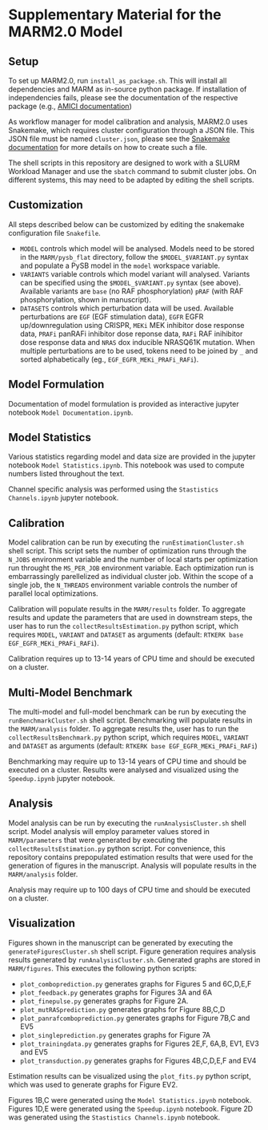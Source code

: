 # Supplementary Material for the MARM2.0 Model

## Setup

To set up MARM2.0, run `install_as_package.sh`. This will install all dependencies and
MARM as in-source python package. If installation of independencies fails, please see the 
documentation of the respective package (e.g., 
[AMICI documentation](https://amici.readthedocs.io/en/latest/python_installation.html))

As workflow manager for model calibration and analysis, MARM2.0 uses Snakemake, which 
requires cluster configuration through a JSON file. This JSON file must be 
named `cluster.json`, 
please see the 
[Snakemake documentation](https://snakemake.readthedocs.io/en/stable/snakefiles/configuration.html) 
for more details on how to create such a file.

The shell scripts in this repository are designed to work with a SLURM 
Workload  Manager and  use the `sbatch` command to submit cluster jobs. On 
different systems, this may need to be  adapted by editing the shell scripts.

## Customization

All steps described below can be customized by editing the snakemake configuration file 
`Snakefile`. 
* `MODEL` controls which model will be analysed. Models need to be stored in the 
`MARM/pysb_flat` directory, follow the `$MODEL_$VARIANT.py` syntax and populate a PySB 
model in the `model` workspace variable.
* `VARIANTS` variable controls which model variant will analysed. Variants can be specified 
using the `$MODEL_$VARIANT.py` syntax (see above). Available variants are `base`
(no RAF phosphorylation) `pRAF` (with RAF phosphorylation, shown in manuscript).
* `DATASETS` controls which perturbation data will be used. Available perturbations are `EGF` 
(EGF stimulation data), `EGFR` EGFR up/downregulation using CRISPR, `MEKi` MEK inhibitor 
dose response data, `PRAFi` panRAFi inhibitor dose reponse data, `RAFi` RAF 
inihibitor dose response data and `NRAS` dox inducible NRASQ61K mutation. When multiple 
perturbations are to be used, tokens need to be joined by `_` and sorted alphabetically 
(eg., `EGF_EGFR_MEKi_PRAFi_RAFi`).

## Model Formulation

Documentation of model formulation is provided as interactive jupyter notebook 
`Model Documentation.ipynb`.

## Model Statistics 

Various statistics regarding model and data size are provided in the 
jupyter notebook `Model Statistics.ipynb`. This notebook was used to 
compute numbers listed throughout the text.

Channel specific analysis was performed using the `Stastistics Channels.ipynb` 
jupyter notebook.

## Calibration

Model calibration can be run by executing the `runEstimationCluster.sh` shell script. This 
script sets the number of optimization runs through the `N_JOBS` environment variable and the 
number of local starts per optimization run throught the `MS_PER_JOB` environment variable. 
Each optimization run is embarrassingly parellelized as individual cluster job. Within the scope 
of a single job, the `N_THREADS` environment variable controls the number of parallel local 
optimizations.

Calibration will populate results in the `MARM/results` folder. To aggregate results and 
update the parameters that are used in downstream steps, the user has to run the 
`collectResultsEstimation.py` python script, which requires `MODEL`, `VARIANT` and 
`DATASET` as arguments (default: `RTKERK base EGF_EGFR_MEKi_PRAFi_RAFi`).

Calibration requires up to 13-14 years of CPU time and should be executed on a cluster.

## Multi-Model Benchmark

The multi-model and full-model benchmark can be run by executing the  
`runBenchmarkCluster.sh` shell script. Benchmarking will populate results in the 
`MARM/analysis` folder. To aggregate results the, user has to run the 
`collectResultsBenchmark.py` python script, which requires `MODEL`, `VARIANT` and 
`DATASET` as arguments (default: `RTKERK base EGF_EGFR_MEKi_PRAFi_RAFi`)

Benchmarking may require up to 13-14 years of CPU time and should be executed on a 
cluster. Results were analysed and visualized using the `Speedup.ipynb` 
jupyter notebook.

## Analysis

Model analysis can be run by executing the `runAnalysisCluster.sh` shell script. 
Model analysis will employ parameter values stored in `MARM/parameters` that were 
generated by executing the `collectResultsEstimation.py` python script. For convenience,
this repository contains prepopulated estimation results that were used for the generation of 
figures in the manuscript. Analysis will populate results in the `MARM/analysis` folder.

Analysis may require up to 100 days of CPU time and should be executed on a cluster.

## Visualization

Figures shown in the manuscript can be generated by executing the 
`generateFiguresCluster.sh` shell script. Figure generation requires analysis results 
generated by `runAnalysisCluster.sh`. Generated graphs are stored in 
`MARM/figures`. This executes the following python scripts:

* `plot_comboprediction.py` generates graphs for Figures 5 and 6C,D,E,F
* `plot_feedback.py` generates graphs for Figures 3A and 6A
* `plot_finepulse.py` generates graphs for Figure 2A.
* `plot_mutRASprediction.py` generates graphs for Figure 8B,C,D
* `plot_panrafcomboprediction.py` generates graphs for Figure 7B,C and EV5
* `plot_singleprediction.py` generates graphs for Figure 7A
* `plot_trainingdata.py` generates graphs for Figures 2E,F, 6A,B, EV1, EV3 and EV5
* `plot_transduction.py` generates graphs for Figures 4B,C,D,E,F and EV4

Estimation results can be visualized using the `plot_fits.py` python script,
which was used to generate graphs for Figure EV2.

Figures 1B,C were generated using the `Model Statistics.ipynb` notebook.
Figures 1D,E were generated using the `Speedup.ipynb` notebook.
Figure 2D was generated using the `Stastistics Channels.ipynb` notebook.


